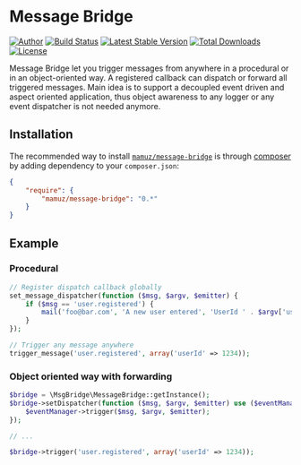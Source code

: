 Message Bridge
=================

[![Author](http://img.shields.io/badge/author-@mamuz_de-blue.svg?style=flat-square)](https://twitter.com/mamuz_de)
[![Build Status](https://img.shields.io/travis/mamuz/message-bridge.svg?style=flat-square)](https://travis-ci.org/mamuz/message-bridge)
[![Latest Stable Version](https://img.shields.io/packagist/v/mamuz/message-bridge.svg?style=flat-square)](https://packagist.org/packages/mamuz/message-bridge)
[![Total Downloads](https://img.shields.io/packagist/dt/mamuz/message-bridge.svg?style=flat-square)](https://packagist.org/packages/mamuz/message-bridge)
[![License](https://img.shields.io/packagist/l/mamuz/message-bridge.svg?style=flat-square)](https://packagist.org/packages/mamuz/message-bridge)

Message Bridge let you trigger messages from anywhere in a procedural or in an object-oriented way.
A registered callback can dispatch or forward all triggered messages.
Main idea is to support a decoupled event driven and aspect oriented application, thus object awareness to any
logger or any event dispatcher is not needed anymore.

## Installation

The recommended way to install
[`mamuz/message-bridge`](https://packagist.org/packages/mamuz/message-bridge) is through
[composer](http://getcomposer.org/) by adding dependency to your `composer.json`:

```json
{
    "require": {
        "mamuz/message-bridge": "0.*"
    }
}
```

## Example

### Procedural

```php
// Register dispatch callback globally
set_message_dispatcher(function ($msg, $argv, $emitter) {
    if ($msg == 'user.registered') {
        mail('foo@bar.com', 'A new user entered', 'UserId ' . $argv['userId']);
    }
});

// Trigger any message anywhere
trigger_message('user.registered', array('userId' => 1234));
```

### Object oriented way with forwarding

```php
$bridge = \MsgBridge\MessageBridge::getInstance();
$bridge->setDispatcher(function ($msg, $argv, $emitter) use ($eventManager) {
    $eventManager->trigger($msg, $argv, $emitter);
});

// ...

$bridge->trigger('user.registered', array('userId' => 1234));
```

